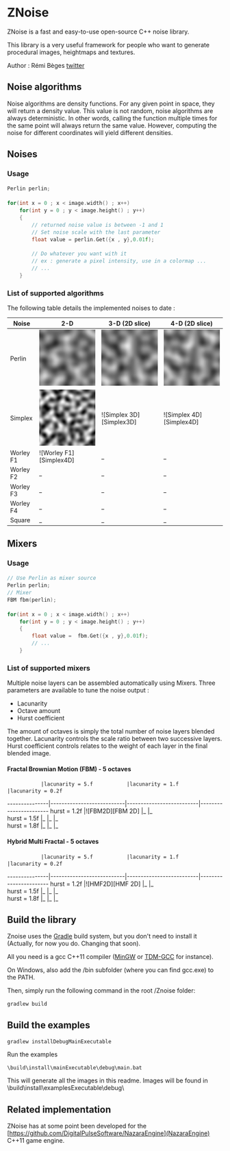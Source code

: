 # ZNoise
ZNoise is a fast and easy-to-use open-source C++ noise library.

This library is a very useful framework for people who want to generate procedural images, heightmaps and textures.

Author : Rémi Bèges [twitter](https://twitter.com/remibgs)

## Noise algorithms

Noise algorithms are density functions. For any given point in space, they will return a density value.
This value is not random, noise algorithms are always deterministic.
In other words, calling the function multiple times for the same point will always return the same value.
However, computing the noise for different coordinates will yield different densities.

## Noises
### Usage
```c
Perlin perlin;

for(int x = 0 ; x < image.width() ; x++)
    for(int y = 0 ; y < image.height() ; y++)
    {
        // returned noise value is between -1 and 1
        // Set noise scale with the last parameter
        float value = perlin.Get({x , y},0.01f);

        // Do whatever you want with it
        // ex : generate a pixel intensity, use in a colormap ...
        // ...
    }

```
### List of supported algorithms

The following table details the implemented noises to date :

[Perlin2D]: https://github.com/Overdrivr/ZNoise/blob/master/example-images/perlin2d.bmp "Perlin 2d"
[Perlin3D]: https://github.com/Overdrivr/ZNoise/blob/master/example-images/perlin3d.bmp "Perlin 3d"
[Perlin4D]: https://github.com/Overdrivr/ZNoise/blob/master/example-images/perlin4d.bmp "Perlin 4d"
[Simplex2D]: https://github.com/Overdrivr/ZNoise/blob/master/example-images/simplex2d.bmp "Simplex 2d"
[Worley2DF1]: https://github.com/Overdrivr/ZNoise/blob/master/example-images/worley2d.bmp "Worley 2d"
[FBM2D]: https://github.com/Overdrivr/ZNoise/blob/master/example-images/fbm.bmp "FBM 2d"
[HMF2D]: https://github.com/Overdrivr/ZNoise/blob/master/example-images/hybridmultifractal.bmp "HMF 2d"

Noise     | 2-D                       | 3-D (2D slice)           | 4-D (2D slice)
----------|---------------------------|--------------------------|-----
Perlin    |![Perlin 2D][Perlin2D]     |![Perlin 3D][Perlin3D]    |![Perlin 4D][Perlin4D]    
Simplex   |![Simplex 2D][Simplex2D]   |![Simplex 3D][Simplex3D]  |![Simplex 4D][Simplex4D]   
Worley F1 |![Worley F1][Simplex4D]    |_                         |_
Worley F2 |_                          |_                         |_
Worley F3 |_                          |_                         |_
Worley F4 |_                          |_                         |_
Square    |_                          |_                         |_

## Mixers
### Usage
```c
// Use Perlin as mixer source
Perlin perlin;
// Mixer
FBM fbm(perlin);

for(int x = 0 ; x < image.width() ; x++)
    for(int y = 0 ; y < image.height() ; y++)
    {
        float value =  fbm.Get({x , y},0.01f);
        // ...
    }

```

### List of supported mixers

Multiple noise layers can be assembled automatically using Mixers.
Three parameters are available to tune the noise output :
 * Lacunarity
 * Octave amount
 * Hurst coefficient

The amount of octaves is simply the total number of noise layers blended together.
Lacunarity controls the scale ratio between two successive layers.
Hurst coefficient controls relates to the weight of each layer in the final blended image.

#### Fractal Brownian Motion (FBM) - 5 octaves
               |lacunarity = 5.f           |lacunarity = 1.f          |lacunarity = 0.2f
---------------|---------------------------|--------------------------|-----------------------
hurst = 1.2f   |![FBM2D][FBM 2D]           |_                         |_    
hurst = 1.5f   |_                          |_                         |_  
hurst = 1.8f   |_                          |_                         |_


#### Hybrid Multi Fractal - 5 octaves
               |lacunarity = 5.f           |lacunarity = 1.f          |lacunarity = 0.2f
---------------|---------------------------|--------------------------|-----------------------
hurst = 1.2f   |![HMF2D][HMF 2D]           |_                         |_    
hurst = 1.5f   |_                          |_                         |_  
hurst = 1.8f   |_                          |_                         |_

## Build the library

Znoise uses the [Gradle](http://gradle.org/) build system, but you don't need to install it (Actually, for now you do. Changing that soon).

All you need is a gcc C++11 compiler ([MinGW](http://www.mingw.org/) or [TDM-GCC](http://tdm-gcc.tdragon.net/) for instance).

On Windows, also add the /bin subfolder (where you can find gcc.exe) to the PATH.

Then, simply run the following command in the root /Znoise folder:

```
gradlew build
```

## Build the examples
```
gradlew installDebugMainExecutable
```
Run the examples
```
\build\install\mainExecutable\debug\main.bat
```
This will generate all the images in this readme. Images will be found in \build\install\examplesExecutable\debug\

## Related implementation
ZNoise has at some point been developed for the [https://github.com/DigitalPulseSoftware/NazaraEngine](NazaraEngine) C++11 game engine.
